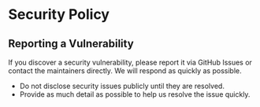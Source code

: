 # Security Policy

## Reporting a Vulnerability

If you discover a security vulnerability, please report it via GitHub Issues or contact the maintainers directly. We will respond as quickly as possible.

- Do not disclose security issues publicly until they are resolved.
- Provide as much detail as possible to help us resolve the issue quickly.
